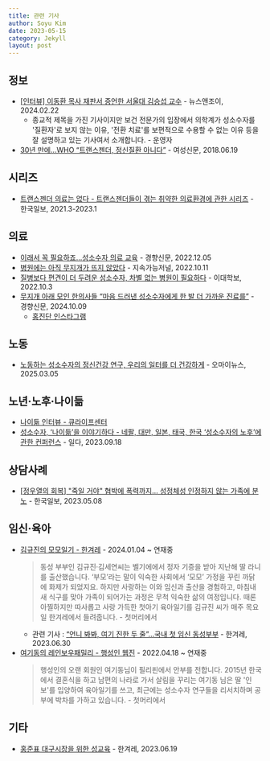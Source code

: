 ```yaml
---
title: 관련 기사
author: Soyu Kim
date: 2023-05-15
category: Jekyll
layout: post
---
```


정보
-----

* [[인터뷰] 이동환 목사 재판서 증언한 서울대 김승섭 교수](https://www.newsnjoy.or.kr/news/articleView.html?idxno=306099) - 뉴스앤조이, 2024.02.22
  * 종교적 제목을 가진 기사이지만 보건 전문가의 입장에서 의학계가 성소수자를 '질환자'로 보지 않는 이유, '전환 치료'를 보편적으로 수용할 수 없는 이유 등을 잘 설명하고 있는 기사여서 소개합니다. - 운영자
* [30년 만에…WHO “트랜스젠더, 정신질환 아니다”](https://www.womennews.co.kr/news/articleView.html?idxno=142782) - 여성신문, 2018.06.19

시리즈
-------------

* [트랜스젠더 의료는 없다 - 트랜스젠더들이 겪는 취약한 의료환경에 관한 시리즈](https://hankookilbo.com/Collect/2273) - 한국일보, 2021.3-2023.1

의료
-------------

* [이래서 꼭 필요하죠…성소수자 의료 교육](https://www.khan.co.kr/national/gender/article/202212052134005) - 경향신문, 2022.12.05 
* [병원에는 아직 무지개가 뜨지 않았다](http://m.sjournal.kr/news/articleView.html?idxno=4855) - 지속가능저널, 2022.10.11
* [질병보다 편견이 더 두려운 성소수자, 차별 없는 병원이 필요하다](https://inews.ewha.ac.kr/news/articleView.html?idxno=70472) - 이대학보, 2022.10.3
* [무지개 아래 모인 한의사들 “마음 드러낸 성소수자에게 한 발 더 가까운 진료를”](https://www.khan.co.kr/article/202410091431001) - 경향신문, 2024.10.09
  * [홍진단 인스타그램](https://www.instagram.com/queer_kmed/)

노동
----

* [노동하는 성소수자의 정신건강 연구, 우리의 일터를 더 건강하게](https://www.ohmynews.com/NWS_Web/View/at_pg.aspx?CNTN_CD=A0003108123) - 오마이뉴스, 2025.03.05

노년·노후·나이듦
-------------

* [나이듦 인터뷰 - 큐라이프센터](https://qlifecenter.campaignus.me/interview)
* [성소수자, ‘나이듦’을 이야기하다 - 네팔, 대만, 일본, 태국, 한국 ‘성소수자의 노후’에 관한 컨퍼런스](https://www.ildaro.com/9725) - 일다, 2023.09.18

상담사례
-------------

* [[정우열의 회복] "죽일 거야" 협박에 폭력까지... 성정체성 인정하지 않는 가족에 분노](https://www.hankookilbo.com/News/Read/A2023050310380004627) - 한국일보, 2023.05.08

임신·육아
-------------

* [김규진의 모모일기 - 한겨레](https://www.hani.co.kr/arti/SERIES/3124) - 2024.01.04 ~ 연재중
  > 동성 부부인 김규진·김세연씨는 벨기에에서 정자 기증을 받아 지난해 딸 라니를 출산했습니다. ‘부모’라는 말이 익숙한 사회에서 ‘모모’ 가정을 꾸린 까닭에 화제가 되었지요. 하지만 사랑하는 이와 임신과 출산을 경험하고, 마침내 새 식구를 맞아 가족이 되어가는 과정은 무척 익숙한 삶의 여정입니다. 때론 아찔하지만 따사롭고 사랑 가득한 첫아기 육아일기를 김규진 씨가 매주 목요일 한겨레에서 들려줍니다. - 첫머리에서
  * 관련 기사 : [“언니 봐봐, 여기 진한 두 줄”…국내 첫 임신 동성부부](https://www.hani.co.kr/arti/society/women/1098152.html) - 한겨레, 2023.06.30
* [여기동의 레인보우패밀리 - 행성인 웹진](https://lgbtpride.tistory.com/category/%ED%9A%8C%EC%9B%90%20%EC%9D%B4%EC%95%BC%EA%B8%B0/%EC%97%AC%EA%B8%B0%EB%8F%99%EC%9D%98%20%EB%A0%88%EC%9D%B8%EB%B3%B4%EC%9A%B0%ED%8C%A8%EB%B0%80%EB%A6%AC) - 2022.04.18 ~ 연재중
  > 행성인의 오랜 회원인 여기동님이 필리핀에서 안부를 전합니다. 2015년 한국에서 결혼식을 하고 남편의 나라로 가서 살림을 꾸리는 여기동 님은 딸 '인보'를 입양하여 육아일기를 쓰고, 최근에는 성소수자 연구들을 리서치하며 공부에 박차를 가하고 있습니다. - 첫머리에서

기타
----

* [홍준표 대구시장을 위한 성교육](https://www.hani.co.kr/arti/opinion/column/1096544.html) - 한겨레, 2023.06.19
